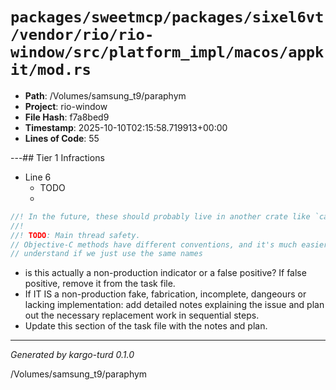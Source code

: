 # `packages/sweetmcp/packages/sixel6vt/vendor/rio/rio-window/src/platform_impl/macos/appkit/mod.rs`

- **Path**: /Volumes/samsung_t9/paraphym
- **Project**: rio-window
- **File Hash**: f7a8bed9  
- **Timestamp**: 2025-10-10T02:15:58.719913+00:00  
- **Lines of Code**: 55

---## Tier 1 Infractions 


- Line 6
  - TODO
  - 

```rust
//! In the future, these should probably live in another crate like `cacao`.
//!
//! TODO: Main thread safety.
// Objective-C methods have different conventions, and it's much easier to
// understand if we just use the same names
```

- is this actually a non-production indicator or a false positive? If false positive, remove it from the task file.
- If IT IS a non-production fake, fabrication, incomplete, dangeours or lacking implementation: add detailed notes explaining the issue and plan out the necessary replacement work in sequential steps. 
- Update this section of the task file with the notes and plan.

---

*Generated by kargo-turd 0.1.0*

/Volumes/samsung_t9/paraphym